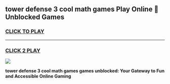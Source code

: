 
## tower defense 3 cool math games Play Online 👋 Unblocked Games
<h3>
<a href="https://news.freeplayer.one?title=tower_defense_3_cool_math_games&ref=17CMG">CLICK TO PLAY</a></h3>
<hr>

<h3>
<a href="https://news.freeplayer.one?title=tower_defense_3_cool_math_games&ref=17CMG">CLICK 2 PLAY</a>
  
</h3>

<a href="https://news.freeplayer.one?title=tower_defense_3_cool_math_games&ref=17CMG/"><img src="https://clearcache.store/games.png"></a>


**tower defense 3 cool math games games unblocked: Your Gateway to Fun and Accessible Online Gaming**
